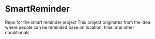 SmartReminder
=============

Repo for the smart reminder project
This project originates from the idea where people can be reminded base on location, time, and other conditionals.
